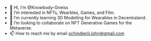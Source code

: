 - 👋 Hi, I’m @Knowbody-Gneiss
- 👀 I’m interested in NFTs, Wearbles, Games, and Film.
- 🌱 I’m currently learning 3D Modelling for Wearables in Decentraland.
- 💞️ I’m looking to collaborate on NFT Generative Games for the Metaverse.
- 📫 How to reach me by email schindleriii.john@gmail.com

<!---
Knowbody-Gneiss/Knowbody-Gneiss is a ✨ special ✨ repository because its `README.md` (this file) appears on your GitHub profile.
You can click the Preview link to take a look at your changes.
--->

